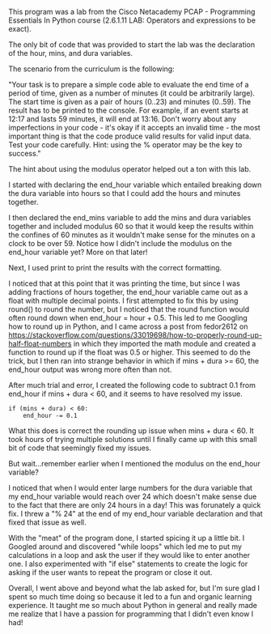 This program was a lab from the Cisco Netacademy PCAP - Programming Essentials In Python course (2.6.1.11 LAB: Operators and expressions to be exact).

The only bit of code that was provided to start the lab was the declaration of the hour, mins, and dura variables.

The scenario from the curriculum is the following:

"Your task is to prepare a simple code able to evaluate the end time of a period of time, given as a number of minutes (it could be arbitrarily large). The start time is given as a pair of hours (0..23) and minutes (0..59). The result has to be printed to the console. For example, if an event starts at 12:17 and lasts 59 minutes, it will end at 13:16. Don't worry about any imperfections in your code - it's okay if it accepts an invalid time - the most important thing is that the code produce valid results for valid input data. Test your code carefully. Hint: using the % operator may be the key to success."

The hint about using the modulus operator helped out a ton with this lab. 

I started with declaring the end_hour variable which entailed breaking down the dura variable into hours so that I could add the hours and minutes together.

I then declared the end_mins variable to add the mins and dura variables together and included modulus 60 so that it would keep the results within the confines of 60 minutes as it wouldn't make sense for the minutes on a clock to be over 59. Notice how I didn't include the modulus on the end_hour variable yet? More on that later!

Next, I used print to print the results with the correct formatting.

I noticed that at this point that it was printing the time, but since I was adding fractions of hours together, the end_hour variable came out as a float with multiple decimal points. I first attempted to fix this by using round() to round the number, but I noticed that the round function would often round down when end_hour = hour + 0.5. This led to me Googling how to round up in Python, and I came across a post from fedor2612 on https://stackoverflow.com/questions/33019698/how-to-properly-round-up-half-float-numbers in which they imported the math module and created a function to round up if the float was 0.5 or higher. This seemed to do the trick, but I then ran into strange behavior in which if mins + dura >= 60, the end_hour output was wrong more often than not.

After much trial and error, I created the following code to subtract 0.1 from end_hour if mins + dura < 60, and it seems to have resolved my issue.

    if (mins + dura) < 60:
        end_hour -= 0.1
        
 What this does is correct the rounding up issue when mins + dura < 60. It took hours of trying multiple solutions until I finally came up with this small bit of code that seemingly fixed my issues. 
 
 But wait...remember earlier when I mentioned the modulus on the end_hour variable?
 
 I noticed that when I would enter large numbers for the dura variable that my end_hour variable would reach over 24 which doesn't make sense due to the fact that there are only 24 hours in a day! This was forunately a quick fix. I threw a "% 24" at the end of my end_hour variable declaration and that fixed that issue as well.
 
With the "meat" of the program done, I started spicing it up a little bit. I Googled around and discovered "while loops" which led me to put my calculations in a loop and ask the user if they would like to enter another one. I also experimented with "if else" statements to create the logic for asking if the user wants to repeat the program or close it out.

Overall, I went above and beyond what the lab asked for, but I'm sure glad I spent so much time doing so because it led to a fun and organic learning experience. It taught me so much about Python in general and really made me realize that I have a passion for programming that I didn't even know I had!
